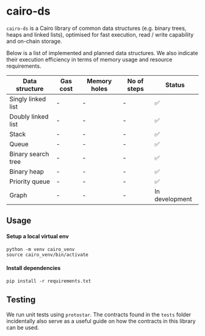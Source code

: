 # cairo-ds

`cairo-ds` is a Cairo library of common data structures (e.g. binary trees, heaps and linked lists), optimised for fast execution, read / write capability and on-chain storage.

Below is a list of implemented and planned data structures. We also indicate their execution efficiency in terms of memory usage and resource requirements.

| Data structure     | Gas cost | Memory holes | No of steps | Status         |
| ------------------ | -------- | ------------ | ----------- | -------------- |
| Singly linked list | -        | -            | -           | ✅             |
| Doubly linked list | -        | -            | -           | ✅             |
| Stack              | -        | -            | -           | ✅             |
| Queue              | -        | -            | -           | ✅             |
| Binary search tree | -        | -            | -           | ✅             |
| Binary heap        | -        | -            | -           | ✅             |
| Priority queue     | -        | -            | -           | ✅             |
| Graph              | -        | -            | -           | In development |

## Usage

#### Setup a local virtual env

```
python -m venv cairo_venv
source cairo_venv/bin/activate
```

#### Install dependencies

```
pip install -r requirements.txt
```

## Testing

We run unit tests using `protostar`. The contracts found in the `tests` folder incidentally also serve as a useful guide on how the contracts in this library can be used.
